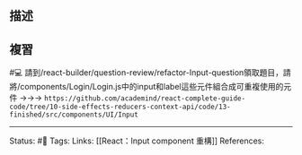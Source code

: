 
## 描述

## 複習
#💻 請到/react-builder/question-review/refactor-Input-question領取題目，請將/components/Login/Login.js中的input和label這些元件組合成可重複使用的元件 ->->-> `https://github.com/academind/react-complete-guide-code/tree/10-side-effects-reducers-context-api/code/13-finished/src/components/UI/Input`
<!--SR:!2023-04-16,122,250-->

---
Status: #🌱 
Tags:
Links:
[[React：Input component 重構]]
References: